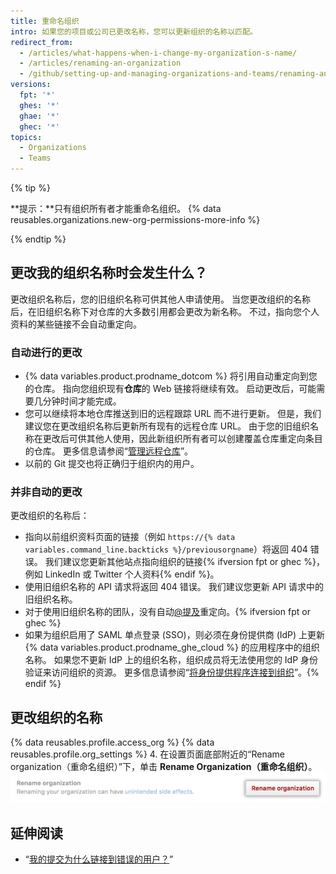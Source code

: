 ```yaml
---
title: 重命名组织
intro: 如果您的项目或公司已更改名称，您可以更新组织的名称以匹配。
redirect_from:
  - /articles/what-happens-when-i-change-my-organization-s-name/
  - /articles/renaming-an-organization
  - /github/setting-up-and-managing-organizations-and-teams/renaming-an-organization
versions:
  fpt: '*'
  ghes: '*'
  ghae: '*'
  ghec: '*'
topics:
  - Organizations
  - Teams
---
```


{% tip %}

**提示：**只有组织所有者才能重命名组织。 {% data reusables.organizations.new-org-permissions-more-info %}

{% endtip %}

## 更改我的组织名称时会发生什么？

更改组织名称后，您的旧组织名称可供其他人申请使用。 当您更改组织的名称后，在旧组织名称下对仓库的大多数引用都会更改为新名称。 不过，指向您个人资料的某些链接不会自动重定向。

### 自动进行的更改

- {% data variables.product.prodname_dotcom %} 将引用自动重定向到您的仓库。  指向您组织现有**仓库**的 Web 链接将继续有效。 启动更改后，可能需要几分钟时间才能完成。
- 您可以继续将本地仓库推送到旧的远程跟踪 URL 而不进行更新。 但是，我们建议您在更改组织名称后更新所有现有的远程仓库 URL。 由于您的旧组织名称在更改后可供其他人使用，因此新组织所有者可以创建覆盖仓库重定向条目的仓库。 更多信息请参阅“[管理远程仓库](/github/getting-started-with-github/managing-remote-repositories)”。
- 以前的 Git 提交也将正确归于组织内的用户。

### 并非自动的更改

更改组织的名称后：
- 指向以前组织资料页面的链接（例如 `https://{% data variables.command_line.backticks %}/previousorgname`）将返回 404 错误。 我们建议您更新其他站点指向组织的链接{% ifversion fpt or ghec %}，例如 LinkedIn 或 Twitter 个人资料{% endif %}。
- 使用旧组织名称的 API 请求将返回 404 错误。 我们建议您更新 API 请求中的旧组织名称。
- 对于使用旧组织名称的团队，没有自动[@提及](/articles/basic-writing-and-formatting-syntax/#mentioning-people-and-teams)重定向。{% ifversion fpt or ghec %}
- 如果为组织启用了 SAML 单点登录 (SSO)，则必须在身份提供商 (IdP) 上更新 {% data variables.product.prodname_ghe_cloud %} 的应用程序中的组织名称。 如果您不更新 IdP 上的组织名称，组织成员将无法使用您的 IdP 身份验证来访问组织的资源。 更多信息请参阅“[将身份提供程序连接到组织](/github/setting-up-and-managing-organizations-and-teams/connecting-your-identity-provider-to-your-organization)”。{% endif %}

## 更改组织的名称

{% data reusables.profile.access_org %}
{% data reusables.profile.org_settings %}
4. 在设置页面底部附近的“Rename organization（重命名组织）”下，单击 **Rename Organization（重命名组织）**。 ![重命名组织按钮](/assets/images/help/settings/settings-rename-organization.png)

## 延伸阅读

* “[我的提交为什么链接到错误的用户？](/articles/why-are-my-commits-linked-to-the-wrong-user)”
